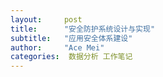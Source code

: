 ```yaml
---
layout:     post
title:      "安全防护系统设计与实现"
subtitle:   "应用安全体系建设"
author:     "Ace Mei"
categories:  数据分析 工作笔记
---
```



